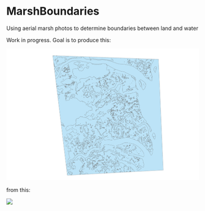 # MarshBoundaries
Using aerial marsh photos to determine boundaries between land and water

Work in progress. Goal is to produce this:

<img src = "plum_boundary.pdf"/>

from this:

<img src= "recolor_marsh.pdf"/>
